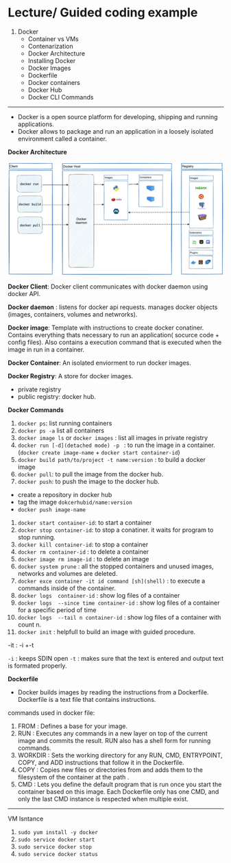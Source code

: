 # Lecture/ Guided coding example

1. Docker
    - Container vs VMs
    - Contenarization
    - Docker Architecture
    - Installing Docker
    - Docker Images
    - Dockerfile
    - Docker containers
    - Docker Hub
    - Docker CLI Commands
---

- Docker is a open source platform for developing, shipping and running applications. 
- Docker allows to package and run an application  in a loosely isolated environment called a container.


**Docker Architecture**


![Docker Architecture](./images/docker-architecture.webp)


**Docker Client**: Docker client communicates with docker daemon using docker API.

**Docker daemon** : listens for docker api requests. manages docker objects (images, containers, volumes and netwrorks).

**Docker image**: Template with instructions to create docker conatiner. Contains everything thats necessary to run an application( socurce code + config files). Also contains a execution command that is executed when the image in run in a container.

**Docker Container**: An isolated enviorment to run docker images.

**Docker Registry**: A store for docker images. 

- private registry
- public registry: docker hub.


**Docker Commands**

1. `docker ps`: list running containers
2. `docker ps -a` list all containers
3. `docker image ls` or `docker images` : list all images in private registry
4. `docker run [-d](detached mode) -p ` : to run the image in a container. (`docker create image-name` + `docker start container-id`)
5. `docker build path/to/project -t name:version` : to build a docker image
6. `docker pull`: to pull the image from the docker hub.
7. `docker push`: to push the image to  the docker hub.
- create a repository in docker hub
- tag the image `dokcerhubid/name:version`
- `docker push image-name`
1. `docker start container-id`: to start a container
2. `docker stop container-id`: to stop a conatiner. it waits for program to stop running.
3.   `docker kill container-id`: to stop a container
4.   `docker rm container-id` : to delete a container
5.   `docker image rm image-id` : to delete an image
6.   `docker system prune` : all the stopped containers and unused images, networks and volumes are deleted.
7.   `docker exce container -it id command [sh](shell)` : to execute a commands inside of the container.
8.   `docker logs  container-id` : show log files of a container
9.   `docker logs  --since time container-id` : show log files of a container for a specific period of time
10.  `docker logs  --tail n container-id` : show log files of a container with count n.
11.  `docker init` : helpfull to build an image with guided procedure.

-it : -i +-t

`-i` : keeps SDIN open
`-t` : makes sure that the text is entered and output text is formated properly.


**Dockerfile**

- Docker builds images by reading the instructions from a Dockerfile. Dockerfile is a text file that contains instructions.

commands used in docker file:

1. FROM <image>: Defines a base for your image.
2. RUN <command>: Executes any commands in a new layer on top of the current image and commits the result. RUN also has a shell form for running commands.
3. WORKDIR <directory>	: Sets the working directory for any RUN, CMD, ENTRYPOINT, COPY, and ADD instructions that follow it in the Dockerfile.
4. COPY <src> <dest>: Copies new files or directories from <src> and adds them to the filesystem of the container at the path <dest>.
5. CMD <command>: Lets you define the default program that is run once you start the container based on this image. Each Dockerfile only has one CMD, and only the last CMD instance is respected when multiple exist.

---
VM Isntance


1. `sudo yum install -y docker`
2. `sudo service docker start`
3. `sudo service docker stop`
4. `sudo service docker status`